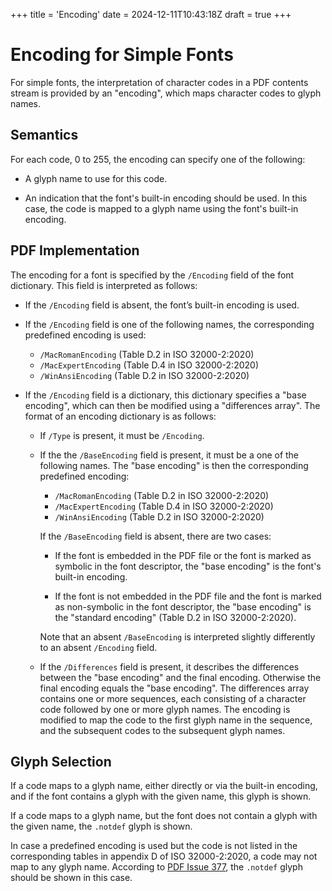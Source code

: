 +++
title = 'Encoding'
date = 2024-12-11T10:43:18Z
draft = true
+++

# Encoding for Simple Fonts

For simple fonts, the interpretation of character codes in a PDF contents
stream is provided by an "encoding", which maps character codes to glyph names.

## Semantics

For each code, 0 to 255, the encoding can specify one of the following:

  - A glyph name to use for this code.

  - An indication that the font's built-in encoding should be used.  In this
    case, the code is mapped to a glyph name using the font's built-in
    encoding.

## PDF Implementation

The encoding for a font is specified by the `/Encoding` field of the font
dictionary.  This field is interpreted as follows:

  - If the `/Encoding` field is absent, the font’s built-in encoding is used.

  - If the `/Encoding` field is one of the following names, the corresponding
    predefined encoding is used:

    - `/MacRomanEncoding` (Table D.2 in ISO 32000-2:2020)
    - `/MacExpertEncoding` (Table D.4 in ISO 32000-2:2020)
    - `/WinAnsiEncoding` (Table D.2 in ISO 32000-2:2020)

  - If the `/Encoding` field is a dictionary, this dictionary specifies a "base
    encoding", which can then be modified using a "differences array".
    The format of an encoding dictionary is as follows:

      - If `/Type` is present, it must be `/Encoding`.

      - If the the `/BaseEncoding` field is present, it must be a one of the
        following names.  The "base encoding" is then the corresponding
        predefined encoding:

          - `/MacRomanEncoding` (Table D.2 in ISO 32000-2:2020)
          - `/MacExpertEncoding` (Table D.4 in ISO 32000-2:2020)
          - `/WinAnsiEncoding` (Table D.2 in ISO 32000-2:2020)

        If the `/BaseEncoding` field is absent, there are two cases:

          - If the font is embedded in the PDF file or the font is marked as
            symbolic in the font descriptor, the "base encoding" is the font's
            built-in encoding.

          - If the font is not embedded in the PDF file and the font is marked
            as non-symbolic in the font descriptor, the "base encoding" is the
            "standard encoding" (Table D.2 in ISO 32000-2:2020).

        Note that an absent `/BaseEncoding` is interpreted slightly
        differently to an absent `/Encoding` field.

      - If the `/Differences` field is present, it describes the differences
        between the "base encoding" and the final encoding.  Otherwise the
        final encoding equals the "base encoding".  The differences array
        contains one or more sequences, each consisting of a character code
        followed by one or more glyph names.  The encoding is modified to map
        the code to the first glyph name in the sequence, and the subsequent
        codes to the subsequent glyph names.

## Glyph Selection

If a code maps to a glyph name, either directly or via the built-in
encoding, and if the font contains a glyph with the given name, this glyph is
shown.

If a code maps to a glyph name, but the font does not contain a glyph with the
given name, the `.notdef` glyph is shown.

In case a predefined encoding is used but the code is not listed in the
corresponding tables in appendix D of ISO 32000-2:2020, a code may not
map to any glyph name.  According to
[PDF Issue 377](https://github.com/pdf-association/pdf-issues/issues/377#issuecomment-2097639506),
the `.notdef` glyph should be shown in this case.
